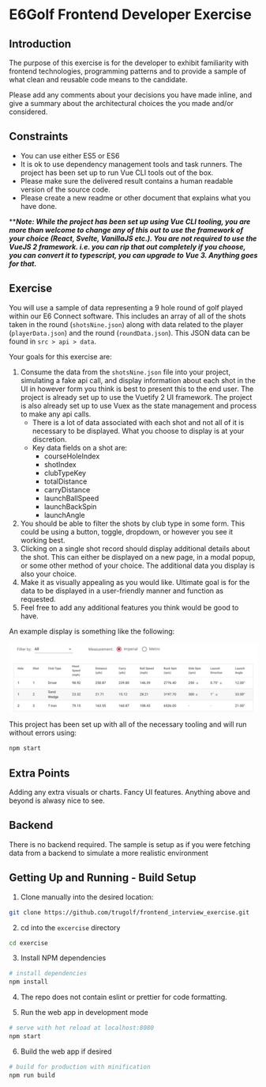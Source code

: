 # E6Golf Frontend Developer Exercise

## Introduction

The purpose of this exercise is for the developer to exhibit familiarity with frontend technologies, programming patterns and to provide a sample of what clean and reusable code means to the candidate.

Please add any comments about your decisions you have made inline, and give a summary about the architectural choices the you made and/or considered.

## Constraints

* You can use either ES5 or ES6
* It is ok to use dependency management tools and task runners. The project has been set up to run Vue CLI tools out of the box.
* Please make sure the delivered result contains a human readable version of the source code.
* Please create a new readme or other document that explains what you have done.

*****Note: While the project has been set up using Vue CLI tooling, you are more than welcome to change any of this out to use the framework of your choice (React, Svelte, VanillaJS etc.). You are not required to use the VueJS 2 framework. i.e. you can rip that out completely if you choose, you can convert it to typescript, you can upgrade to Vue 3. Anything goes for that.***

## Exercise

You will use a sample of data representing a 9 hole round of golf played within our E6 Connect software. This includes an array of all of the shots taken in the round (`shotsNine.json`) along with data related to the player (`playerData.json`) and the round (`roundData.json`). This JSON data can be found in `src > api > data`.

Your goals for this exercise are:

1. Consume the data from the `shotsNine.json` file into your project, simulating a fake api call, and display information about each shot in the UI in however form you think is best to present this to the end user. The project is already set up to use the Vuetify 2 UI framework. The project is also already set up to use Vuex as the state management and process to make any api calls.
   * There is a lot of data associated with each shot and not all of it is necessary to be displayed. What you choose to display is at your discretion.
   * Key data fields on a shot are:
     * courseHoleIndex
     * shotIndex
     * clubTypeKey
     * totalDistance
     * carryDistance
     * launchBallSpeed
     * launchBackSpin
     * launchAngle
1. You should be able to filter the shots by club type in some form. This could be using a button, toggle, dropdown, or however you see it working best.
2. Clicking on a single shot record should display additional details about the shot. This can either be displayed on a new page, in a modal popup, or some other method of your choice. The additional data you display is also your choice.
3. Make it as visually appealing as you would like. Ultimate goal is for the data to be displayed in a user-friendly manner and function as requested.
4. Feel free to add any additional features you think would be good to have.

An example display is something like the following:

![Shot Data Table](ShotDataExample.png)

This project has been set up with all of the necessary tooling and will run without errors using:

```bash
npm start
```

## Extra Points

Adding any extra visuals or charts. Fancy UI features. Anything above and beyond is alwasy nice to see.

## Backend

There is no backend required. The sample is setup as if you were fetching data from a backend to simulate a more realistic environment

## Getting Up and Running - Build Setup

1. Clone manually into the desired location:

```bash
git clone https://github.com/trugolf/frontend_interview_exercise.git
```

2. cd into the `excercise` directory
```bash
cd exercise
```

3. Install NPM dependencies

```bash
# install dependencies
npm install
```

4. The repo does not contain eslint or prettier for code formatting.

5. Run the web app in development mode

```bash
# serve with hot reload at localhost:8080
npm start
```

6. Build the web app if desired

```bash
# build for production with minification
npm run build
```
